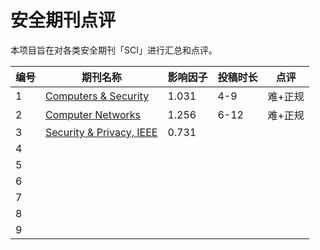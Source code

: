 # 安全期刊点评

本项目旨在对各类安全期刊「SCI」进行汇总和点评。

| 编号 | 期刊名称 | 影响因子 | 投稿时长 | 点评 |
|------|----------|----------|----------|------|
| 1    | [Computers & Security](http://www.journals.elsevier.com/computers-and-security/) | 1.031 | 4-9| 难+正规|
| 2    |[Computer Networks](http://www.journals.elsevier.com/computer-networks) |  1.256  | 6-12| 难+正规 |
| 3    |[Security & Privacy, IEEE](http://www.computer.org/web/computingnow/securityandprivacy) | 0.731 |     |      |
| 4    |          |          |          |      |
| 5    |          |          |          |      |
| 6    |          |          |          |      |
| 7    |          |          |          |      |
| 8    |          |          |          |      |
| 9    |          |          |          |      |
